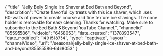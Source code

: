 {
    "title": "Jelly Belly Single Ice Shaver at Bed Bath and Beyond",
    "description": "Create flavorful icy treats with this ice shaver, which uses 60-watts of power to create course and fine texture ice shavings. The cone holder is removable for easy cleaning. Thanks for watching. Make sure to subscribe to the Bed Bath & Beyond YouTube Channel.",
    "channelid": "85595586",
    "videoid": "6468053",
    "date_created": "1378393547",
    "date_modified": "1491518754",
    "type": "captivate",
    "layout": "channelVideo",
    "url": "\/seasonal\/jelly-belly-single-ice-shaver-at-bed-bath-and-beyond\/85595586-6468053"
}